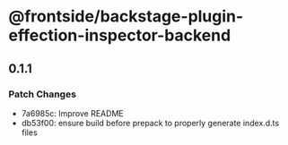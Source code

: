 # @frontside/backstage-plugin-effection-inspector-backend

## 0.1.1

### Patch Changes

- 7a6985c: Improve README
- db53f00: ensure build before prepack to properly generate index.d.ts files
